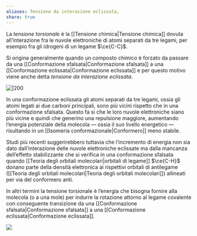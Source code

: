 ```yaml
---
aliases: Tensione da interazione eclissata,
share: true
---
```

La *tensione torsionale* è la [[Tensione chimica|Tensione chimica]] dovuta all’interazione fra le nuvole elettroniche di atomi separati da tre legami, per esempio fra gli idrogeni di un legame $\ce{C-C}$.

Si origina generalmente quando un composto chimico è forzato da passare da una [[Conformazione sfalsata|Conformazione sfalsata]] a una [[Conformazione eclissata|Conformazione eclissata]] e per questo motivo viene anche detta *tensione da interazione eclissata*.

![|200](4111530e26d0165119b3677387846684_MD5%201.png)

In una conformazione eclissata gli atomi separati da tre legami, ossia gli atomi legati ai due carboni principali, sono più vicini rispetto che in una conformazione sfalsata. Questo fa si che le loro nuvole elettroniche siano più vicine e quindi che generino una repulsione maggiore, aumentando l’energia potenziale della molecola — ossia il suo livello energetico — risultando in un [[Isomeria conformazionale|Conformero]] meno stabile.

Studi più recenti suggerirebbero tuttavia che l’incremento di energia non sia dato dall’interazione delle nuvole elettroniche eclissate ma dalla mancanza dell’effetto stabilizzante che si verifica in una conformazione sfalsata quando [[Teoria degli orbitali molecolari|orbitali di legame]] $\ce{C-H}$ donano parte della densità elettronica ai rispettivi orbitali di antilegame ([[Teoria degli orbitali molecolari|Teoria degli orbitali molecolari]]) allineati per via del conformero anti.

In altri termini la tensione torsionale è l’energia che bisogna fornire alla molecola (o a una mole) per indurre la rotazione attorno al legame covalente con conseguente transizione da una [[Conformazione sfalsata|Conformazione sfalsata]] a una [[Conformazione eclissata|Conformazione eclissata]].

![](1beb1bb2a509fe37a840ea631c2d2fcd_MD5%201.png)